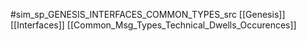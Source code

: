 #sim_sp_GENESIS_INTERFACES_COMMON_TYPES_src
[[Genesis]]
[[Interfaces]]
[[Common_Msg_Types_Technical_Dwells_Occurences]]
